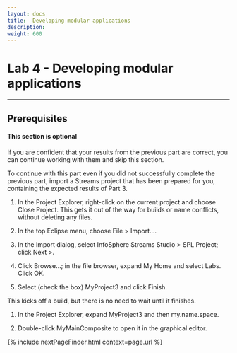 ```yaml
---
layout: docs
title:  Developing modular applications
description:
weight: 600
---
```


# Lab 4 - Developing modular applications
---

## Prerequisites
<div class="alert alert-warning" role="alert">
<h4><b>This section is optional</b></h4>
If you are confident that your results from the previous part are correct, you can continue working with them and skip this section.
</div>

To continue with this part even if you did not successfully complete the previous part, import a Streams project that has been prepared for you, containing the expected results of Part 3.

1. In the Project Explorer, right-click on the current project and choose Close Project. This gets it out of the way for builds or name conflicts, without deleting any files.

1. In the top Eclipse menu, choose File > Import….

1. In the Import dialog, select InfoSphere Streams Studio > SPL Project; click Next >.

1. Click Browse…; in the file browser, expand My Home and select Labs. Click OK.

1. Select (check the box) MyProject3 and click Finish.

  This kicks off a build, but there is no need to wait until it finishes.

1. In the Project Explorer, expand MyProject3 and then my.name.space.

1. Double-click MyMainComposite to open it in the graphical editor.

 {% include nextPageFinder.html context=page.url %}
 